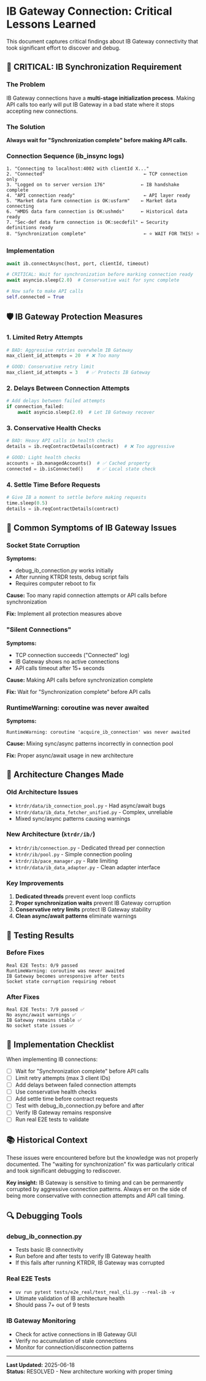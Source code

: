 # IB Gateway Connection: Critical Lessons Learned

This document captures critical findings about IB Gateway connectivity that took significant effort to discover and debug.

## 🚨 CRITICAL: IB Synchronization Requirement

### The Problem
IB Gateway connections have a **multi-stage initialization process**. Making API calls too early will put IB Gateway in a bad state where it stops accepting new connections.

### The Solution
**Always wait for "Synchronization complete" before making API calls.**

### Connection Sequence (ib_insync logs)
```
1. "Connecting to localhost:4002 with clientId X..."
2. "Connected"                                    ← TCP connection only
3. "Logged on to server version 176"             ← IB handshake complete
4. "API connection ready"                         ← API layer ready
5. "Market data farm connection is OK:usfarm"    ← Market data connecting
6. "HMDS data farm connection is OK:ushmds"      ← Historical data ready
7. "Sec-def data farm connection is OK:secdefil" ← Security definitions ready
8. "Synchronization complete"                     ← ⭐ WAIT FOR THIS! ⭐
```

### Implementation
```python
await ib.connectAsync(host, port, clientId, timeout)

# CRITICAL: Wait for synchronization before marking connection ready
await asyncio.sleep(2.0)  # Conservative wait for sync complete

# Now safe to make API calls
self.connected = True
```

## 🛡️ IB Gateway Protection Measures

### 1. Limited Retry Attempts
```python
# BAD: Aggressive retries overwhelm IB Gateway
max_client_id_attempts = 20  # ❌ Too many

# GOOD: Conservative retry limit
max_client_id_attempts = 3   # ✅ Protects IB Gateway
```

### 2. Delays Between Connection Attempts
```python
# Add delays between failed attempts
if connection_failed:
    await asyncio.sleep(2.0)  # Let IB Gateway recover
```

### 3. Conservative Health Checks
```python
# BAD: Heavy API calls in health checks
details = ib.reqContractDetails(contract)  # ❌ Too aggressive

# GOOD: Light health checks
accounts = ib.managedAccounts()  # ✅ Cached property
connected = ib.isConnected()     # ✅ Local state check
```

### 4. Settle Time Before Requests
```python
# Give IB a moment to settle before making requests
time.sleep(0.5)
details = ib.reqContractDetails(contract)
```

## 🐛 Common Symptoms of IB Gateway Issues

### Socket State Corruption
**Symptoms:**
- debug_ib_connection.py works initially
- After running KTRDR tests, debug script fails
- Requires computer reboot to fix

**Cause:** Too many rapid connection attempts or API calls before synchronization

**Fix:** Implement all protection measures above

### "Silent Connections"
**Symptoms:**
- TCP connection succeeds ("Connected" log)
- IB Gateway shows no active connections
- API calls timeout after 15+ seconds

**Cause:** Making API calls before synchronization complete

**Fix:** Wait for "Synchronization complete" before API calls

### RuntimeWarning: coroutine was never awaited
**Symptoms:**
```
RuntimeWarning: coroutine 'acquire_ib_connection' was never awaited
```

**Cause:** Mixing sync/async patterns incorrectly in connection pool

**Fix:** Proper async/await usage in new architecture

## 📁 Architecture Changes Made

### Old Architecture Issues
- `ktrdr/data/ib_connection_pool.py` - Had async/await bugs
- `ktrdr/data/ib_data_fetcher_unified.py` - Complex, unreliable
- Mixed sync/async patterns causing warnings

### New Architecture (`ktrdr/ib/`)
- `ktrdr/ib/connection.py` - Dedicated thread per connection
- `ktrdr/ib/pool.py` - Simple connection pooling
- `ktrdr/ib/pace_manager.py` - Rate limiting
- `ktrdr/data/ib_data_adapter.py` - Clean adapter interface

### Key Improvements
1. **Dedicated threads** prevent event loop conflicts
2. **Proper synchronization waits** prevent IB Gateway corruption
3. **Conservative retry limits** protect IB Gateway stability
4. **Clean async/await patterns** eliminate warnings

## 🧪 Testing Results

### Before Fixes
```
Real E2E Tests: 0/9 passed
RuntimeWarning: coroutine was never awaited
IB Gateway becomes unresponsive after tests
Socket state corruption requiring reboot
```

### After Fixes
```
Real E2E Tests: 7/9 passed ✅
No async/await warnings ✅
IB Gateway remains stable ✅
No socket state issues ✅
```

## 🔧 Implementation Checklist

When implementing IB connections:

- [ ] Wait for "Synchronization complete" before API calls
- [ ] Limit retry attempts (max 3 client IDs)
- [ ] Add delays between failed connection attempts
- [ ] Use conservative health checks
- [ ] Add settle time before contract requests
- [ ] Test with debug_ib_connection.py before and after
- [ ] Verify IB Gateway remains responsive
- [ ] Run real E2E tests to validate

## 📚 Historical Context

These issues were encountered before but the knowledge was not properly documented. The "waiting for synchronization" fix was particularly critical and took significant debugging to rediscover.

**Key insight:** IB Gateway is sensitive to timing and can be permanently corrupted by aggressive connection patterns. Always err on the side of being more conservative with connection attempts and API call timing.

## 🔍 Debugging Tools

### debug_ib_connection.py
- Tests basic IB connectivity
- Run before and after tests to verify IB Gateway health
- If this fails after running KTRDR, IB Gateway was corrupted

### Real E2E Tests
- `uv run pytest tests/e2e_real/test_real_cli.py --real-ib -v`
- Ultimate validation of IB architecture health
- Should pass 7+ out of 9 tests

### IB Gateway Monitoring
- Check for active connections in IB Gateway GUI
- Verify no accumulation of stale connections
- Monitor for connection/disconnection patterns

---

**Last Updated:** 2025-06-18  
**Status:** RESOLVED - New architecture working with proper timing